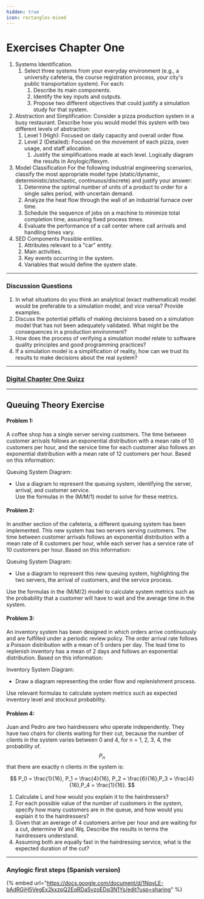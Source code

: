 ```yaml
---
hidden: true
icon: rectangles-mixed
---
```


# Exercises Chapter One

1. Systems Identification.&#x20;
   1. Select three systems from your everyday environment (e.g., a university cafeteria, the course registration process, your city's public transportation system). For each:&#x20;
      1. Describe its main components.&#x20;
      2. Identify the key inputs and outputs.&#x20;
      3. Propose two different objectives that could justify a simulation study for that system.
2. Abstraction and Simplification: Consider a pizza production system in a busy restaurant. Describe how you would model this system with two different levels of abstraction:&#x20;
   1. Level 1 (High): Focused on daily capacity and overall order flow.&#x20;
   2. Level 2 (Detailed): Focused on the movement of each pizza, oven usage, and staff allocation.&#x20;
      1. Justify the simplifications made at each level. Logically diagram the results in Anylogic/flexym.
3. Model Classification For the following industrial engineering scenarios, classify the most appropriate model type (static/dynamic, deterministic/stochastic, continuous/discrete) and justify your answer:&#x20;
   1. Determine the optimal number of units of a product to order for a single sales period, with uncertain demand.&#x20;
   2. Analyze the heat flow through the wall of an industrial furnace over time.&#x20;
   3. Schedule the sequence of jobs on a machine to minimize total completion time, assuming fixed process times.&#x20;
   4. Evaluate the performance of a call center where call arrivals and handling times vary.
4. SED Components Possible entities.&#x20;
   1. Attributes relevant to a "car" entity.&#x20;
   2. Main activities.&#x20;
   3. Key events occurring in the system.&#x20;
   4. Variables that would define the system state.

***

### Discussion Questions

1. In what situations do you think an analytical (exact mathematical) model would be preferable to a simulation model, and vice versa? Provide examples.
2. Discuss the potential pitfalls of making decisions based on a simulation model that has not been adequately validated. What might be the consequences in a production environment?
3. How does the process of verifying a simulation model relate to software quality principles and good programming practices?
4. If a simulation model is a simplification of reality, how can we trust its results to make decisions about the real system?

***

### [Digital Chapter One Quizz](https://forms.office.com/r/TgMZHF6w0C)

***

## Queuing Theory Exercise

#### **Problem 1:**

A coffee shop has a single server serving customers. The time between customer arrivals follows an exponential distribution with a mean rate of 10 customers per hour, and the service time for each customer also follows an exponential distribution with a mean rate of 12 customers per hour. Based on this information:

Queuing System Diagram:

* Use a diagram to represent the queuing system, identifying the server, arrival, and customer service.\
  Use the formulas in the (M/M/1) model to solve for these metrics.

#### **Problem 2:**

In another section of the cafeteria, a different queuing system has been implemented. This new system has two servers serving customers. The time between customer arrivals follows an exponential distribution with a mean rate of 8 customers per hour, while each server has a service rate of 10 customers per hour. Based on this information:

Queuing System Diagram:

* Use a diagram to represent this new queuing system, highlighting the two servers, the arrival of customers, and the service process.

Use the formulas in the (M/M/2) model to calculate system metrics such as the probability that a customer will have to wait and the average time in the system.

#### **Problem 3:**

An inventory system has been designed in which orders arrive continuously and are fulfilled under a periodic review policy. The order arrival rate follows a Poisson distribution with a mean of 5 orders per day. The lead time to replenish inventory has a mean of 2 days and follows an exponential distribution. Based on this information:

Inventory System Diagram:

* Draw a diagram representing the order flow and replenishment process.

Use relevant formulas to calculate system metrics such as expected inventory level and stockout probability.

#### Problem 4:

Juan and Pedro are two hairdressers who operate independently. They have two chairs for clients waiting for their cut, because the number of clients in the system varies between 0 and 4, for n = 1, 2, 3, 4, the probability of. $$P_n$$ that there are exactly n clients in the system is:

$$
P_0 = \frac{1}{16}, P_1 = \frac{4}{16}, P_2 = \frac{6}{16},P_3 = \frac{4}{16},P_4 = \frac{1}{16}.
$$

1. Calculate L and how would you explain it to the hairdressers?
2. For each possible value of the number of customers in the system, specify how many customers are in the queue, and how would you explain it to the hairdressers?
3. Given that an average of 4 customers arrive per hour and are waiting for a cut, determine W and Wq. Describe the results in terms the hairdressers understand.
4. Assuming both are equally fast in the hairdressing service, what is the expected duration of the cut?

***

### Anylogic first steps (Spanish version)

{% embed url="https://docs.google.com/document/d/1NqyLE-bAdRGjH5VegEx2kxzpQ2EqRDaSvzoEDq3N1Ys/edit?usp=sharing" %}
